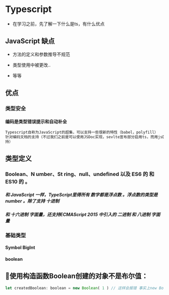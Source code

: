 

# Typescript
- 在学习之前，先了解一下什么是ts，有什么优点

## JavaScript 缺点

- 方法的定义和参数推导不规范

- 类型使用中被更改..

- 等等

## 优点

### 类型安全

#### 编码是类型错误提示和自动补全

``` javascript
Typescript自称为JavaScript的超集，可以支持一些很新的特性（babel，polyfill）
针对编码文档的支持（不过我们之前是可以使用JSDoc实现，sevlte宣布部分启用ts，而用jsDoc做类型支
持）
```
## 类型定义


### Boolean、N umber、St ring、null、undefined 以及 ES6 的 和 ES10 的 。

##### 和 JavaScript 一样，TypeScript里得所有 数字都是浮点数 。浮点数的类型是 number 。除了支持 十进制

##### 和 十六进制 字面量，还支持ECMAScript 2015 中引入的 二进制 和 八进制 字面量

### 基础类型

#### Symbol BigInt

#### boolean

## 🔔使用构造函数Boolean创建的对象不是布尔值：

``` javascript
let createdBoolean: boolean = new Boolean( 1 ) // 这样会报错 事实上new Boolean() 返回的是一个Boolean对象
```